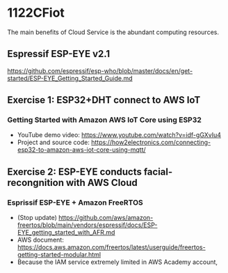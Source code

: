 # 1122CFiot
The main benefits of Cloud Service is the abundant computing resources. 
## Espressif ESP-EYE v2.1
https://github.com/espressif/esp-who/blob/master/docs/en/get-started/ESP-EYE_Getting_Started_Guide.md
## Exercise 1: ESP32+DHT connect to AWS IoT
### Getting Started with Amazon AWS IoT Core using ESP32 
- YouTube demo video: https://www.youtube.com/watch?v=idf-gGXvIu4
- Project and source code: https://how2electronics.com/connecting-esp32-to-amazon-aws-iot-core-using-mqtt/
## Exercise 2: ESP-EYE conducts facial-recongnition with AWS Cloud
### Esprissif ESP-EYE + Amazon FreeRTOS
 - (Stop update) https://github.com/aws/amazon-freertos/blob/main/vendors/espressif/docs/ESP-EYE_getting_started_with_AFR.md
 - AWS document: https://docs.aws.amazon.com/freertos/latest/userguide/freertos-getting-started-modular.html 
 - Because the IAM service extremely limited in AWS Academy account, 
